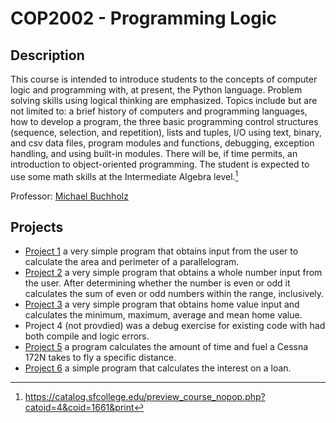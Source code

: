# COP2002 - Programming Logic

## Description
This course is intended to introduce students to the concepts of computer logic and programming with, at present, the Python language. Problem solving skills using logical thinking are emphasized. Topics include but are not limited to: a brief history of computers and programming languages, how to develop a program, the three basic programming control structures (sequence, selection, and repetition), lists and tuples, I/O using text, binary, and csv data files, program modules and functions, debugging, exception handling, and using built-in modules. There will be, if time permits, an introduction to object-oriented programming. The student is expected to use some math skills at the Intermediate Algebra level.[^1]

Professor: [Michael Buchholz](https://www.sfcollege.edu/ite/contact/index) 

## Projects
- [Project 1](./Project%201/) a very simple program that obtains input from the user to calculate the area and perimeter of a parallelogram.
- [Project 2](./Project%202/) a very simple program that obtains a whole number input from the user. After determining whether the number is even or odd it calculates the sum of even or odd numbers within the range, inclusively.
- [Project 3](./Project%203/) a very simple program that obtains home value input and calculates the minimum, maximum, average and mean home value.
- Project 4 (not provdied) was a debug exercise for existing code with had both compile and logic errors.
- [Project 5](./Project%205/) a program calculates the amount of time and fuel a Cessna 172N takes to fly a specific distance.
- [Project 6](./Project%206/) a simple program that calculates the interest on a loan.


[^1]:https://catalog.sfcollege.edu/preview_course_nopop.php?catoid=4&coid=1661&print
